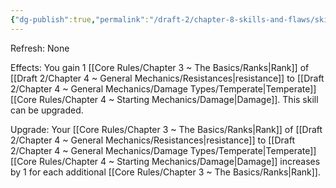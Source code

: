 ```yaml
---
{"dg-publish":true,"permalink":"/draft-2/chapter-8-skills-and-flaws/skill-list/vitality/rank-1/temperate-resistance/"}
---
```


Refresh: None

Effects:
You gain 1 [[Core Rules/Chapter 3 ~ The Basics/Ranks\|Rank]] of [[Draft 2/Chapter 4 ~ General Mechanics/Resistances\|resistance]] to [[Draft 2/Chapter 4 ~ General Mechanics/Damage Types/Temperate\|Temperate]] [[Core Rules/Chapter 4 ~ Starting Mechanics/Damage\|Damage]].
This skill can be upgraded.

Upgrade:
Your [[Core Rules/Chapter 3 ~ The Basics/Ranks\|Rank]] of [[Draft 2/Chapter 4 ~ General Mechanics/Resistances\|resistance]] to [[Draft 2/Chapter 4 ~ General Mechanics/Damage Types/Temperate\|Temperate]] [[Core Rules/Chapter 4 ~ Starting Mechanics/Damage\|Damage]] increases by 1 for each additional [[Core Rules/Chapter 3 ~ The Basics/Ranks\|Rank]].
